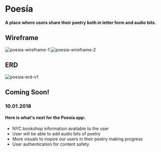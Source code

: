# Poesía
**A place where users share their poetry both in letter form and audio bits.**

## Wireframe
![poesia-wireframe-1](https://user-images.githubusercontent.com/39888042/45041563-9fc4d680-b036-11e8-936e-a50266e22559.png)
![poesia-wireframe-2](https://user-images.githubusercontent.com/39888042/45042651-32ff0b80-b039-11e8-89d8-38e6dd849f5b.png)

## ERD
![poesia-erd-v1](https://user-images.githubusercontent.com/39888042/45039926-bb2de280-b032-11e8-92d9-0846f1c99503.png)

## Coming Soon!
### 10.01.2018
#### Here is what's next for the Poesía app:
- NYC bookshop information available to the user
- User will be able to add audio bits of poetry
- More visuals to inspire our users in their poetry making progress
- User authentication for content safety
